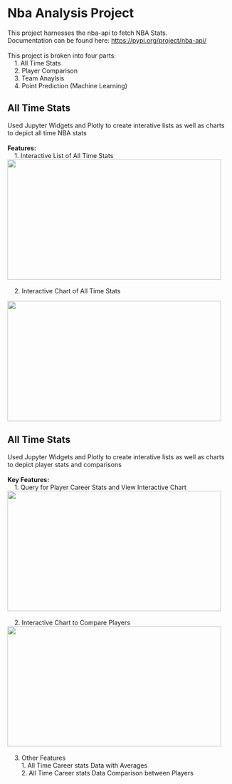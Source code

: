 # Nba Analysis Project
This project harnesses the nba-api to fetch NBA Stats.<br/>
Documentation can be found here: https://pypi.org/project/nba-api/<br/>
<br/>This project is broken into four parts:<br/>
       &nbsp;&nbsp;&nbsp;  1. All Time Stats<br/>
       &nbsp;&nbsp;&nbsp;  2. Player Comparison<br/>
       &nbsp;&nbsp;&nbsp;  3. Team Anaylsis<br/>
       &nbsp;&nbsp;&nbsp;  4. Point Prediction (Machine Learning)<br/>
## All Time Stats
Used Jupyter Widgets and Plotly to create interative lists as well as charts to depict all time NBA stats <br/>
<br/>**Features:**<br/>
 &nbsp;&nbsp;&nbsp; 1. Interactive List of All Time Stats <br/>
<img src="https://media.giphy.com/media/XE78Hl1uaCFbL8Pl9t/giphy.gif" width="480" height="270"/><br/>
<br/>
 &nbsp;&nbsp;&nbsp; 2. Interactive Chart of All Time Stats <br/>
 
 <img src="https://media.giphy.com/media/QDQido5dtQ8XWxBdpT/giphy.gif" width="480" height="270"/><br/>


## All Time Stats
Used Jupyter Widgets and Plotly to create interative lists as well as charts to depict player stats and comparisons <br/>
<br/>**Key Features:**<br/>
 &nbsp;&nbsp;&nbsp; 1. Query for Player Career Stats and View Interactive Chart <br/>
<img src="https://media.giphy.com/media/EcKI8QdvWMooQ4XhsG/giphy.gif" width="480" height="270"/><br/>
<br/>
 &nbsp;&nbsp;&nbsp; 2. Interactive Chart to Compare Players <br/>
 <img src="https://media.giphy.com/media/N3DMBZTbNHHJFKpdjl/giphy.gif" width="480" height="270"/><br/>
 <br/>
 &nbsp;&nbsp;&nbsp; 3. Other Features <br/>
  &nbsp;&nbsp;&nbsp;  &nbsp;&nbsp;&nbsp; 1. All Time Career stats Data with Averages<br/>
  &nbsp;&nbsp;&nbsp;  &nbsp;&nbsp;&nbsp; 2. All Time Career stats Data Comparison between Players
 
 
